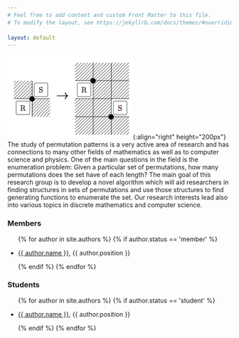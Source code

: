 ```yaml
---
# Feel free to add content and custom Front Matter to this file.
# To modify the layout, see https://jekyllrb.com/docs/themes/#overriding-theme-defaults

layout: default
---
```


![Mutate](/assets/img/mutation.png){:align="right" height="200px"}
The study of permutation patterns is a very active area of research and has
connections to many other fields of mathematics as well as to computer science
and physics. One of the main questions in the field is the enumeration problem:
Given a particular set of permutations, how many permutations does the set have
of each length? The main goal of this research group is to develop a novel
algorithm which will aid researchers in finding structures in sets of
permutations and use those structures to find generating functions to enumerate
the set. Our research interests lead also into various topics in discrete
mathematics and computer science.

### Members
<ul>
  {% for author in site.authors %}
  {% if author.status == 'member' %}
    <li>
      <p><a href="{{ author.url }}">{{ author.name }}</a>,  {{ author.position }}</p>
    </li>
    {% endif %}
  {% endfor %}
</ul>

### Students
<ul>
  {% for author in site.authors %}
  {% if author.status == 'student' %}
    <li>
      <p><a href="{{ author.url }}">{{ author.name }}</a>,  {{ author.position }}</p>
    </li>
    {% endif %}
  {% endfor %}
</ul>
